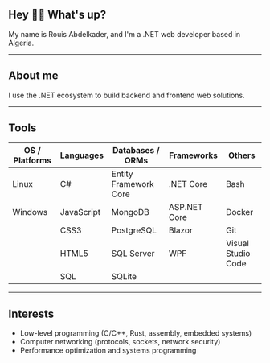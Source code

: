 ## Hey 👋🏻 What's up?

My name is Rouis Abdelkader, and I'm a .NET web developer based in Algeria.

---

## About me

I use the .NET ecosystem to build backend and frontend web solutions.

---

## Tools

| OS / Platforms | Languages | Databases / ORMs       | Frameworks       | Others              |
|----------------|-----------|------------------------|------------------|---------------------|
| Linux          | C#        | Entity Framework Core  | .NET Core     | Bash                |
| Windows        | JavaScript| MongoDB                | ASP.NET Core  | Docker              |
|                | CSS3      | PostgreSQL             | Blazor        | Git                 |
|                | HTML5     | SQL Server             | WPF                 | Visual Studio Code  |
|                | SQL       | SQLite                 |                  |                     |


---

## Interests
- Low-level programming (C/C++, Rust, assembly, embedded systems)
- Computer networking (protocols, sockets, network security)
- Performance optimization and systems programming

